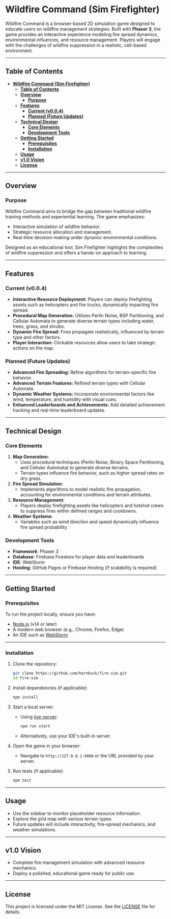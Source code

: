 # **Wildfire Command (Sim Firefighter)**

Wildfire Command is a browser-based 2D simulation game designed to educate users on wildfire management strategies. Built with **Phaser 3**, the game provides an interactive experience modeling fire spread dynamics, environmental influences, and resource management. Players will engage with the challenges of wildfire suppression in a realistic, cell-based environment.

---

## **Table of Contents**

- [**Wildfire Command (Sim Firefighter)**](#wildfire-command-sim-firefighter)
  - [**Table of Contents**](#table-of-contents)
  - [**Overview**](#overview)
    - [**Purpose**](#purpose)
  - [**Features**](#features)
    - [**Current (v0.0.4)**](#current-v004)
    - [**Planned (Future Updates)**](#planned-future-updates)
  - [**Technical Design**](#technical-design)
    - [**Core Elements**](#core-elements)
    - [**Development Tools**](#development-tools)
  - [**Getting Started**](#getting-started)
    - [**Prerequisites**](#prerequisites)
    - [**Installation**](#installation)
  - [**Usage**](#usage)
  - [**v1.0 Vision**](#v10-vision)
  - [**License**](#license)

---

## **Overview**

### **Purpose**

Wildfire Command aims to bridge the gap between traditional wildfire training methods and experiential learning. The game emphasizes:

- Interactive simulation of wildfire behavior.
- Strategic resource allocation and management.
- Real-time decision-making under dynamic environmental conditions.

Designed as an educational tool, Sim Firefighter highlights the complexities of wildfire suppression and offers a hands-on approach to learning.

---

## **Features**

### **Current (v0.0.4)**

- **Interactive Resource Deployment:** Players can deploy firefighting assets such as helicopters and fire trucks, dynamically impacting fire spread.
- **Procedural Map Generation:** Utilizes Perlin Noise, BSP Partitioning, and Cellular Automata to generate diverse terrain types including water, trees, grass, and shrubs.
- **Dynamic Fire Spread:** Fires propagate realistically, influenced by terrain type and other factors.
- **Player Interaction:** Clickable resources allow users to take strategic actions on the map.

### **Planned (Future Updates)**

- **Advanced Fire Spreading:** Refine algorithms for terrain-specific fire behavior.
- **Advanced Terrain Features:** Refined terrain types with Cellular Automata.
- **Dynamic Weather Systems:** Incorporate environmental factors like wind, temperature, and humidity with visual cues.
- **Enhanced Leaderboards and Achievements:** Add detailed achievement tracking and real-time leaderboard updates.

---

## **Technical Design**

### **Core Elements**

1. **Map Generation**:
    - Uses procedural techniques (Perlin Noise, Binary Space Partitioning, and Cellular Automata) to generate diverse terrains.
    - Terrain types influence fire behavior, such as higher spread rates on dry grass.
2. **Fire Spread Simulation**:
    - Implements algorithms to model realistic fire propagation, accounting for environmental conditions and terrain attributes.
3. **Resource Management**:
    - Players deploy firefighting assets like helicopters and hotshot crews to suppress fires within defined ranges and cooldowns.
4. **Weather Systems**:
    - Variables such as wind direction and speed dynamically influence fire spread probability.

### **Development Tools**

- **Framework**: Phaser 3
- **Database**: Firebase Firestore for player data and leaderboards
- **IDE**: WebStorm
- **Hosting**: GitHub Pages or Firebase Hosting (if scalability is required)

---

## **Getting Started**

### **Prerequisites**

To run the project locally, ensure you have:

- [Node.js](https://nodejs.org) (v14 or later)
- A modern web browser (e.g., Chrome, Firefox, Edge)
- An IDE such as [WebStorm](https://www.jetbrains.com/webstorm/)

---

### **Installation**

1. Clone the repository:

   ```bash
   git clone https://github.com/hornbuck/fire-sim.git
   cd fire-sim
   ```

2. Install dependencies (if applicable):

   ```bash
   npm install
   ```

3. Start a local server:
    - Using [live-server](https://www.npmjs.com/package/live-server):

      ```bash
      npm run start
      ```

    - Alternatively, use your IDE's built-in server.

4. Open the game in your browser:
    - Navigate to `http://127.0.0.1:8080` or the URL provided by your server.
  
5. Run tests (if applicable):

   ```bash
   npm test
   ```

---

## **Usage**

- Use the sidebar to monitor placeholder resource information.
- Explore the grid map with various terrain types.
- Future updates will include interactivity, fire-spread mechanics, and weather simulations.

---

## **v1.0 Vision**

- Complete fire management simulation with advanced resource mechanics.
- Deploy a polished, educational game ready for public use.

---

## **License**

This project is licensed under the MIT License. See the [LICENSE](LICENSE) file for details.


